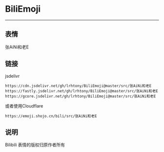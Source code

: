 # BiliEmoji
---
## 表情
张AiNi和老E
## 链接
jsdelivr
```
https://cdn.jsdelivr.net/gh/lrhtony/BiliEmoji@master/src/张AiNi和老E
https://fastly.jsdelivr.net/gh/lrhtony/BiliEmoji@master/src/张AiNi和老E
https://gcore.jsdelivr.net/gh/lrhtony/BiliEmoji@master/src/张AiNi和老E
```
或者使用Cloudflare
```
https://emoji.shojo.cn/bili/src/张AiNi和老E
```
## 说明
Bilibili 表情的版权归原作者所有
